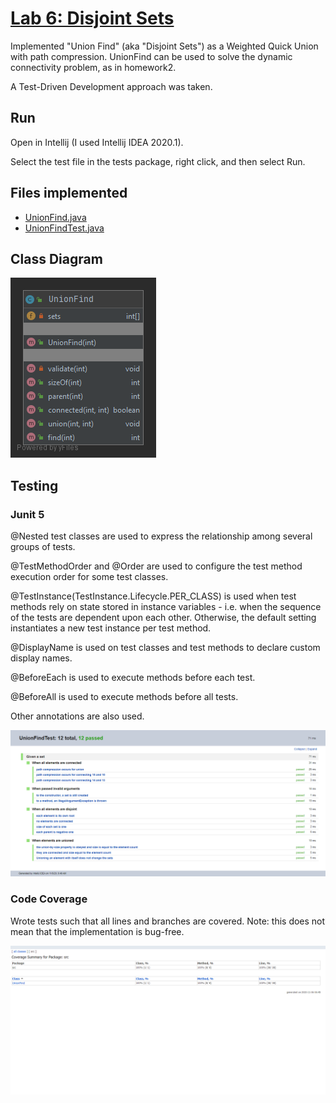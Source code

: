 # [Lab 6: Disjoint Sets](https://sp19.datastructur.es/materials/lab/lab6/lab6)

Implemented "Union Find" (aka "Disjoint Sets") as a Weighted Quick Union with path compression. UnionFind can be used 
to solve the dynamic connectivity problem, as in homework2.


A Test-Driven Development approach was taken.  


## Run
Open in Intellij (I used Intellij IDEA 2020.1). 

Select the test file in the tests package, right click, and then select Run.

## Files implemented
- [UnionFind.java](src/UnionFind.java)
- [UnionFindTest.java](tests/UnionFindTest.java)

## Class Diagram

![alt text](class-diagrams/class-diagram.png "class diagram")


## Testing

### Junit 5
@Nested test classes are used to express the relationship among several groups of tests.

@TestMethodOrder and @Order are used to configure the test method execution order for some test classes.

@TestInstance(TestInstance.Lifecycle.PER_CLASS) is used when test methods rely on state stored in instance variables - i.e. when the sequence of the tests are dependent upon each other. Otherwise, the default setting instantiates a new test instance per test method.

@DisplayName is used on test classes and test methods to declare custom display names.

@BeforeEach is used to execute methods before each test.

@BeforeAll is used to execute methods before all tests.

Other annotations are also used.


![alt text](test-reports/junit5.png "junit5")

### Code Coverage
Wrote tests such that all lines and branches are covered. Note: this does not mean that the implementation is bug-free. 

![alt text](test-reports/coverage.png "coverage")
